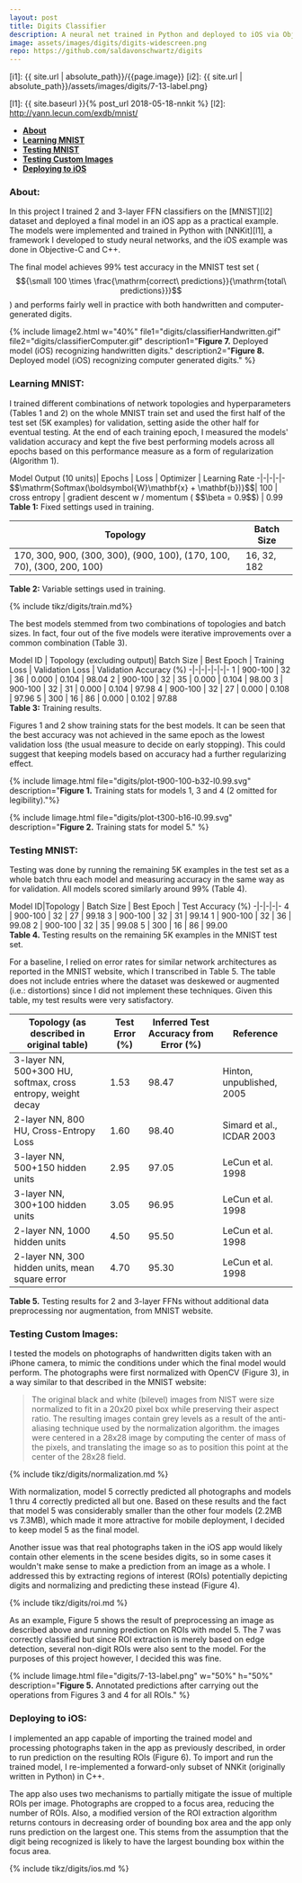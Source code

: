 ```yaml
---
layout: post
title: Digits Classifier
description: A neural net trained in Python and deployed to iOS via Objective-C++
image: assets/images/digits/digits-widescreen.png
repo: https://github.com/saldavonschwartz/digits
---
```

<!--  Images: -->
[i1]: {{ site.url | absolute_path}}/{{page.image}}
[i2]: {{ site.url | absolute_path}}/assets/images/digits/7-13-label.png}
<!-- Links: -->
[l1]: {{ site.baseurl }}{% post_url 2018-05-18-nnkit %}
[l2]: http://yann.lecun.com/exdb/mnist/
<!--  Doc Start -->

- **[About](#1)**
- **[Learning MNIST](#2)**
- **[Testing MNIST](#3)**
- **[Testing Custom Images](#4)**
- **[Deploying to iOS](#5)**

### <a class="toc_item" name="1"></a>About:

In this project I trained 2 and 3-layer FFN classifiers on the [MNIST][l2] dataset and deployed a final model in an iOS app as a practical example. The models were implemented and trained in Python with [NNKit][l1], a framework I developed to study neural networks, and the iOS example was done in Objective-C and C++.

The final model achieves 99% test accuracy in the MNIST test set ($${\small 100 \times \frac{\mathrm{correct\ predictions}}{\mathrm{total\ predictions}}}$$) and performs fairly well in practice with both handwritten and computer-generated digits.

{% include limage2.html
  w="40%"
  file1="digits/classifierHandwritten.gif"
  file2="digits/classifierComputer.gif"
  description1="<strong>Figure 7.</strong> Deployed model (iOS) recognizing handwritten digits."
  description2="<strong>Figure 8.</strong> Deployed model (iOS) recognizing computer generated digits."
%}

### <a class="toc_item" name="2"></a>Learning MNIST:
I trained different combinations of network topologies and hyperparameters (Tables 1 and 2) on the whole MNIST train set and used the first half of the test set (5K examples) for validation, setting aside the other half for eventual testing. At the end of each training epoch, I measured the models' validation accuracy and kept the five best performing models across all epochs based on this performance measure as a form of regularization (Algorithm 1).

<div style="overflow-x: auto;" markdown="block">
Model Output (10 units)| Epochs | Loss | Optimizer | Learning Rate
 -|-|-|-|-
$$\mathrm{Softmax(\boldsymbol{W}\mathbf{x} + \mathbf{b})}$$| 100 | cross entropy |   gradient descent w / momentum ( $$\beta = 0.9$$) | 0.99

</div>
<figcaption><strong>Table 1:</strong> Fixed settings used in training.</figcaption>

Topology | Batch Size
-|-
170, 300, 900, (300, 300), (900, 100), (170, 100, 70), (300, 200, 100) | 16, 32, 182

<figcaption><strong>Table 2:</strong> Variable settings used in training.</figcaption>

{% include tikz/digits/train.md%}

The best models stemmed from two combinations of topologies and batch sizes. In fact, four out of the five models were iterative improvements over a common combination (Table 3).

<div style="overflow-x: auto;" markdown="block">
Model ID | Topology (excluding output)| Batch Size | Best Epoch | Training Loss | Validation Loss | Validation Accuracy (%)
 -|-|-|-|-|-|-
1 | 900-100 | 32 | 36 | 0.000 | 0.104 | 98.04
2 | 900-100 | 32 | 35 | 0.000 | 0.104 | 98.00
3 | 900-100 | 32 | 31 | 0.000 | 0.104 | 97.98
4 | 900-100 | 32 | 27 | 0.000 | 0.108 | 97.96
5 | 300 | 16 | 86 | 0.000 | 0.102 | 97.88

</div>
<figcaption><strong>Table 3:</strong> Training results.</figcaption>

Figures 1 and 2 show training stats for the best models. It can be seen that the best accuracy was not achieved in the same epoch as the lowest validation loss (the usual measure to decide on early stopping). This could suggest that keeping models based on accuracy had a further regularizing effect.

{% include limage.html file="digits/plot-t900-100-b32-l0.99.svg" description="<strong>Figure 1.</strong> Training stats for models 1, 3 and 4 (2 omitted for legibility)."%}

{% include limage.html file="digits/plot-t300-b16-l0.99.svg" description="<strong>Figure 2.</strong> Training stats for model 5." %}

### <a class="toc_item" name="3"></a>Testing MNIST:

Testing was done by running the remaining 5K examples in the test set as a whole batch thru each model and measuring accuracy in the same way as for validation. All models scored similarly around 99% (Table 4).

<div style="overflow-x: auto;" markdown="block">
Model ID|Topology | Batch Size | Best Epoch | Test Accuracy (%)
 -|-|-|-|-
4 | 900-100 | 32 | 27 | 99.18
3 | 900-100 | 32 | 31 | 99.14
1 | 900-100 | 32 | 36 | 99.08
2 | 900-100 | 32 | 35 | 99.08
5 | 300 | 16 | 86 | 99.00

</div>
<figcaption><strong>Table 4.</strong> Testing results on the remaining 5K examples in the MNIST test set.</figcaption>

For a baseline, I relied on error rates for similar network architectures as reported in the MNIST website, which I transcribed in Table 5. The table does not include entries where the dataset was deskewed or augmented (i.e.: distortions) since I did not implement these techniques. Given this table, my test results were very satisfactory.

Topology (as described in original table) | Test Error (%) | Inferred Test Accuracy from Error (%) | Reference
-|-|-|-
3-layer NN, 500+300 HU, softmax, cross entropy, weight decay | 1.53	| 98.47 |Hinton, unpublished, 2005
2-layer NN, 800 HU, Cross-Entropy Loss | 1.60	| 98.40 | Simard et al., ICDAR 2003
3-layer NN, 500+150 hidden units | 2.95	| 97.05 | LeCun et al. 1998
3-layer NN, 300+100 hidden units | 3.05	| 96.95 | LeCun et al. 1998
2-layer NN, 1000 hidden units	| 4.50	| 95.50 | LeCun et al. 1998
2-layer NN, 300 hidden units, mean square error	| 4.70	| 95.30| LeCun et al. 1998

<figcaption><strong>Table 5.</strong> Testing results for 2 and 3-layer FFNs without additional data preprocessing nor augmentation, from MNIST website.</figcaption>

### <a class="toc_item" name="4"></a>Testing Custom Images:

I tested the models on photographs of handwritten digits taken with an iPhone camera, to mimic the conditions under which the final model would perform. The photographs were first normalized with OpenCV (Figure 3), in a way similar to that described in the MNIST website:
> The original black and white (bilevel) images from NIST were size normalized to fit in a 20x20 pixel box while preserving their aspect ratio. The resulting images contain grey levels as a result of the anti-aliasing technique used by the normalization algorithm. the images were centered in a 28x28 image by computing the center of mass of the pixels, and translating the image so as to position this point at the center of the 28x28 field.

{% include tikz/digits/normalization.md %}

With normalization, model 5 correctly predicted all photographs and models 1 thru 4 correctly predicted all but one. Based on these results and the fact that model 5 was considerably smaller than the other four models (2.2MB vs 7.3MB), which made it more attractive for mobile deployment, I decided to keep model 5 as the final model.

Another issue was that real photographs taken in the iOS app would likely contain other elements in the scene besides digits, so in some cases it wouldn't make sense to make a prediction from an image as a whole. I addressed this by extracting regions of interest (ROIs) potentially depicting digits and normalizing and predicting these instead (Figure 4).

{% include tikz/digits/roi.md %}

As an example, Figure 5 shows the result of preprocessing an image as described above and running prediction on ROIs with model 5. The 7 was correctly classified but since ROI extraction is merely based on edge detection, several non-digit ROIs were also sent to the model. For the purposes of this project however, I decided this was fine.

{% include limage.html file="digits/7-13-label.png" w="50%" h="50%" description="<strong>Figure 5.</strong> Annotated predictions after carrying out the operations from Figures 3 and 4 for all ROIs." %}

### <a class="toc_item" name="5"></a>Deploying to iOS:
I implemented an app capable of importing the trained model and processing photographs taken in the app as previously described, in order to run prediction on the resulting ROIs (Figure 6). To import and run the trained model, I re-implemented a forward-only subset of NNKit (originally written in Python) in C++.

The app also uses two mechanisms to partially mitigate the issue of multiple ROIs per image. Photographs are cropped to a focus area, reducing the number of ROIs. Also, a modified version of the ROI extraction algorithm returns contours in decreasing order of bounding box area and the app only runs prediction on the largest one. This stems from the assumption that the digit being recognized is likely to have the largest bounding box within the focus area.

{% include tikz/digits/ios.md %}
